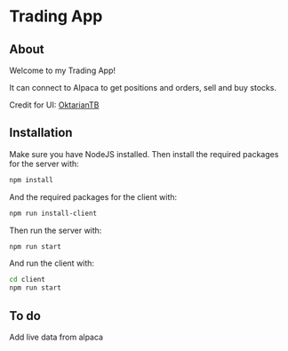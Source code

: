 # Trading App



## About
Welcome to my Trading App!

It can connect to Alpaca to get positions and orders, sell and buy stocks.

Credit for UI: [OktarianTB](https://github.com/OktarianTB/stock-trading-simulator) 


## Installation
Make sure you have NodeJS installed. Then install the required packages for the server with:

```sh
npm install
```

And the required packages for the client with:
```sh
npm run install-client
```


Then run the server with:
```sh
npm run start
```
And run the client with:
```sh
cd client
npm run start
```

## To do
Add live data from alpaca


